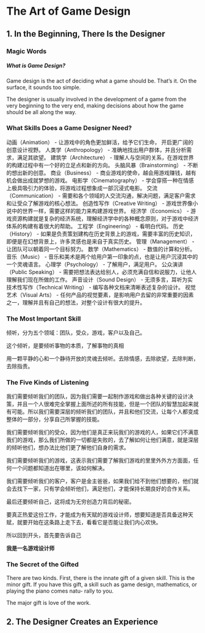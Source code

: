 # The Art of Game Design

## 1. In the Beginning, There Is the Designer

### Magic Words

##### What is Game Design?

Game design is the act of deciding what a game should be.
That’s it. On the surface, it sounds too simple.

The designer is usually involved in the development of a game from the
very beginning to the very end, making decisions about how the game should be all
along the way.

### What Skills Does a Game Designer Need?
动画（Animation） - 让游戏中的角色更加鲜活，给予它们生命， 开启更广阔的创意设计视野。
人类学（Anthropology） - 准确地找出用户群体，并且分析需求，满足其欲望。
建筑学（Architecture） - 理解人与空间的关系，在游戏世界的构建过程中有一个好的立足点和新的方向。
头脑风暴（Brainstorming） - 不断的想出新的创意。
商业（Business） - 商业游戏的使命，越会用游戏赚钱，越有机会做出成就梦想的游戏。
电影学（Cinematography） - 学会穿搭一种在情感上极具吸引力的体验，将游戏过程想象成一部沉浸式电影。
交流（Communication） - 需要和各个领域的人交流沟通，解决问题，满足客户需求和让受众了解游戏的核心想法。
创造性写作（Creative Writing） - 游戏世界像小说中的世界一样，需要这样的能力来构建游戏世界。
经济学（Economics） - 游戏资源构建就是复杂的经济系统，理解经济学中的各种概念原则，对于游戏中经济体系的构建有着很大的帮助。
工程学（Engineering） - 看明白代码。
历史（History） - 如果是负责策划建构在历史背景上的游戏，需要丰富的历史知识，即便是在幻想背景上，许多灵感也是来自于真实历史。
管理（Management） - 让团队可以朝着同一个目标努力。
数学（Mathematics） - 数值的计算和分析。
音乐（Music） - 音乐和美术是两个给用户第一印象的点，也是让用户沉浸其中的一个灵魂语言。
心理学（Psychology） - 了解用户，满足用户。
公众演讲（Public Speaking） - 需要把想法表达给别人，必须充满自信和说服力，让他人理解我们现在所做的工作。
声音设计（Sound Design） - 无须多言，耳听为实
技术性写作（Technical Writing） - 编写各种文档来清晰表述复杂的设计。
视觉艺术（Visual Arts） - 任何产品的视觉要素，是影响用户去留的非常重要的因素之一，理解并且有自己的想法，对整个设计有很大的提升。


### The Most Important Skill 

倾听，分为五个领域：团队，受众，游戏，客户以及自己。

这个倾听，是要倾听事物的本质，了解事物的真相

用一颗平静的心和一个静待开放的灵魂去倾听。去除情感，去除欲望，去除判断，去除指责。

### The Five Kinds of Listening
我们需要倾听我们的团队，因为我们需要一起制作游戏和做出各种关键的设计决策，并且一个人很难完全掌握上面所述的所有技能，但是一个团队的智慧加起来就有可能。所以我们需要深层的倾听我们的团队，并且和他们交流，让每个人都变成整体的一部分，分享自己所掌握的技能。

我们需要倾听我们的受众，因为他们是真正来玩我们的游戏的人，如果它们不满意我们的游戏，那么我们所做的一切都是失败的，去了解如何让他们满意，就是深层的倾听他们，想办法比他们更了解他们自身的需求。

我们需要倾听我们的游戏，这表示我们需要了解我们游戏的里里外外方方面面，任何一个问题都知道出在哪里，该如何解决。

我们需要倾听我们的客户，客户是金主爸爸，如果我们给不到他们想要的，他们就会去找下一家，只有学会倾听他们，满足他们，才能保持长期良好的合作关系。

最后还要倾听自己，这将成为无穷创造力背后的秘密。

要真正热爱这份工作，才能成为有天赋的游戏设计师，想要知道是否具备这种天赋，就要开始在这条路上走下去，看看它是否能让我们内心欢快。

所以回到开头，首先要告诉自己

**我是一名游戏设计师**



### The Secret of the Gifted 
There are two kinds.
First, there is the innate gift of a given skill. This is the minor gift. If you have this
gift, a skill such as game design, mathematics, or playing the piano comes natu-
rally to you.

The major gift is love of the work.


## 2. The Designer Creates an Experience
